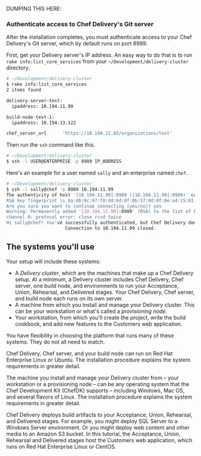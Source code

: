 DUMPING THIS HERE:

### Authenticate access to Chef Delivery's Git server

After the installation completes, you must authenticate access to your Chef Delivery's Git server, which by default runs on port 8989.

First, get your Delivery server's IP address. An easy way to do that is to run `rake info:list_core_services` from your <code class="file-path">~/Development/delivery-cluster</code> directory.

```bash
# ~/Development/delivery-cluster
$ rake info:list_core_services
2 items found

delivery-server-test:
  ipaddress: 10.194.11.99

build-node-test-1:
  ipaddress: 10.194.13.122

chef_server_url      'https://10.194.12.65/organizations/test'
```

Then run the `ssh` command like this.

```bash
# ~/Development/delivery-cluster
$ ssh -l USER@ENTERPRISE -p 8989 IP_ADDRESS
```

Here's an example for a user named `sally` and an enterprise named `chef`.

```bash
# ~/Development/delivery-cluster
$ ssh -l sally@chef -p 8989 10.194.11.99
The authenticity of host '[10.194.11.99]:8989 ([10.194.11.99]:8989)' can't be established.
RSA key fingerprint is ba:db:0c:97:f8:d4:6d:0f:0b:57:0d:0f:0e:a4:15:01.
Are you sure you want to continue connecting (yes/no)? yes
Warning: Permanently added '[10.194.11.99]:8989' (RSA) to the list of known hosts.
channel 0: protocol error: close rcvd twice
Hi sally@chef! You've successfully authenticated, but Chef Delivery does not provide shell access.
                      Connection to 10.194.11.99 closed.
```


## The systems you'll use

Your setup will include these systems:

* A _Delivery cluster_, which are the machines that make up a Chef Delivery setup. At a minimum, a Delivery cluster includes Chef Delivery, Chef server, one build node, and environments to run your Acceptance, Union, Rehearsal, and Delivered stages. Your Chef Delivery, Chef server, and build node each runs on its own server.
* A machine from which you install and manage your Delivery cluster. This can be your workstation or what's called a _provisioning node_.
* Your workstation, from which you'll create the project, write the build cookbook, and add new features to the Customers web application.

You have flexibility in choosing the platform that runs many of these systems. They do not all need to match.

Chef Delivery, Chef server, and your build node can run on Red Hat Enterprise Linux or Ubuntu. The installation procedure explains the system requirements in greater detail.

The machine you install and manage your Delivery cluster from &ndash; your workstation or a provisioning node &ndash; can be any operating system that the Chef Development Kit (ChefDK) supports &ndash; including Windows, Mac OS, and several flavors of Linux. The installation procedure explains the system requirements in greater detail.

Chef Delivery deploys build artifacts to your Acceptance, Union, Rehearsal, and Delivered stages. For example, you might deploy SQL Server to a Windows Server environment. Or you might deploy web content and other media to an Amazon S3 bucket. In this tutorial, the Acceptance, Union, Rehearsal and Delivered stages host the Customers web application, which runs on Red Hat Enterprise Linux or CentOS.
